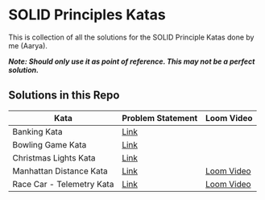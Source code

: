 # SOLID Principles Katas

This is collection of all the solutions for the SOLID Principle Katas done by me (Aarya).

**_Note: Should only use it as point of reference. This may not be a perfect solution._**

## Solutions in this Repo

| Kata                      | Problem Statement                                       | Loom Video                                                                |
|---------------------------|---------------------------------------------------------|---------------------------------------------------------------------------|
| Banking Kata              | [Link](https://kata-log.rocks/banking-kata)             |                                                                           |
| Bowling Game Kata         | [Link](https://kata-log.rocks/bowling-game-kata)        |                                                                           |
| Christmas Lights Kata     | [Link](https://kata-log.rocks/christmas-lights-kata)    |                                                                           |
| Manhattan Distance Kata   | [Link](https://kata-log.rocks/manhattan-distance-kata)  | [Loom Video](https://www.loom.com/share/c8f2932757ce4d26b2047efa9f268416) |
| Race Car - Telemetry Kata | [Link](https://kata-log.rocks/race-car-katas-telemetry) | [Loom Video](https://www.loom.com/share/d060d1a87a6b43108182ce8a40b85472) |
